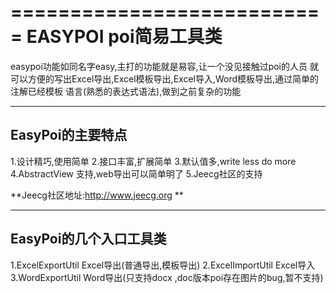 ===========================
EASYPOI poi简易工具类
===========================
 easypoi功能如同名字easy,主打的功能就是易容,让一个没见接触过poi的人员
就可以方便的写出Excel导出,Excel模板导出,Excel导入,Word模板导出,通过简单的注解已经模板
语言(熟悉的表达式语法),做到之前复杂的功能

---------------------------
EasyPoi的主要特点
--------------------------
1.设计精巧,使用简单
2.接口丰富,扩展简单
3.默认值多,write less do more
4.AbstractView 支持,web导出可以简单明了
5.Jeecg社区的支持

**Jeecg社区地址:http://www.jeecg.org **

---------------------------
EasyPoi的几个入口工具类
---------------------------
1.ExcelExportUtil Excel导出(普通导出,模板导出)
2.ExcelImportUtil Excel导入
3.WordExportUtil Word导出(只支持docx ,doc版本poi存在图片的bug,暂不支持)

